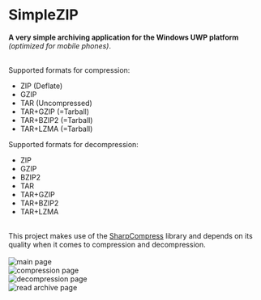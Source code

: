 # SimpleZIP

<b>A very simple archiving application for the Windows UWP platform</b> *(optimized for mobile phones)*.

<br />Supported formats for compression:
  - ZIP (Deflate)
  - GZIP
  - TAR (Uncompressed)
  - TAR+GZIP (=Tarball)
  - TAR+BZIP2 (=Tarball)
  - TAR+LZMA (=Tarball)
  
Supported formats for decompression:
  - ZIP
  - GZIP
  - BZIP2
  - TAR
  - TAR+GZIP
  - TAR+BZIP2
  - TAR+LZMA

<br />This project makes use of the <a href="https://github.com/adamhathcock/sharpcompress">SharpCompress</a> library and depends on its quality when it comes to compression and decompression.
<br /><br />
<img src="https://homepages.fhv.at/mfu7609/images/simplezip_main_page.PNG" alt="main page"/><br />
<img src="https://homepages.fhv.at/mfu7609/images/simplezip_compression_page.PNG" alt="compression page"/><br />
<img src="https://homepages.fhv.at/mfu7609/images/simplezip_decompression_page.PNG" alt="decompression page"/><br />
<img src="https://homepages.fhv.at/mfu7609/images/simplezip_readarchive_page.PNG" alt="read archive page"/>
